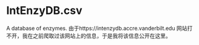 # IntEnzyDB.csv
A database of enzymes. 
由于https://intenzydb.accre.vanderbilt.edu 网站打不开，我在之前爬取过该网站上的信息，于是我将该信息公开在这里。
